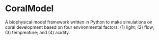 # CoralModel
A biophysical model framework written in Python to make simulations on coral development based on four environmental factors: (1) light; (2) flow; (3) tempreature; and (4) acidity.
